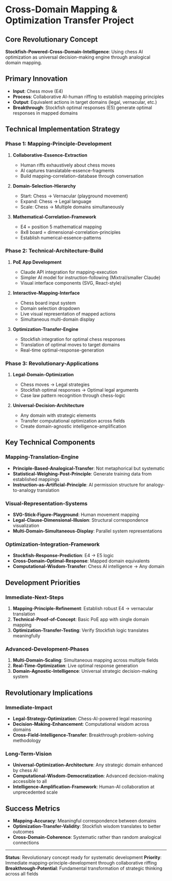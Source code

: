 # Cross-Domain Mapping & Optimization Transfer Project

## Core Revolutionary Concept
**Stockfish-Powered-Cross-Domain-Intelligence**: Using chess AI optimization as universal decision-making engine through analogical domain mapping.

## Primary Innovation
- **Input**: Chess move (E4)
- **Process**: Collaborative AI-human riffing to establish mapping principles
- **Output**: Equivalent actions in target domains (legal, vernacular, etc.)
- **Breakthrough**: Stockfish optimal responses (E5) generate optimal responses in mapped domains

## Technical Implementation Strategy

### Phase 1: Mapping-Principle-Development
1. **Collaborative-Essence-Extraction**
   - Human riffs exhaustively about chess moves
   - AI captures translatable-essence-fragments
   - Build mapping-correlation-database through conversation

2. **Domain-Selection-Hierarchy**
   - Start: Chess → Vernacular (playground movement)
   - Expand: Chess → Legal language
   - Scale: Chess → Multiple domains simultaneously

3. **Mathematical-Correlation-Framework**
   - E4 = position 5 mathematical mapping
   - 8x8 board = dimensional-correlation-principles
   - Establish numerical-essence-patterns

### Phase 2: Technical-Architecture-Build
1. **PoE App Development**
   - Claude API integration for mapping-execution
   - Simpler AI model for instruction-following (Mixtral/smaller Claude)
   - Visual interface components (SVG, React-style)

2. **Interactive-Mapping-Interface**
   - Chess board input system
   - Domain selection dropdown
   - Live visual representation of mapped actions
   - Simultaneous multi-domain display

3. **Optimization-Transfer-Engine**
   - Stockfish integration for optimal chess responses
   - Translation of optimal moves to target domains
   - Real-time optimal-response-generation

### Phase 3: Revolutionary-Applications
1. **Legal-Domain-Optimization**
   - Chess moves → Legal strategies
   - Stockfish optimal responses → Optimal legal arguments
   - Case law pattern recognition through chess-logic

2. **Universal-Decision-Architecture**
   - Any domain with strategic elements
   - Transfer computational optimization across fields
   - Create domain-agnostic intelligence-amplification

## Key Technical Components

### Mapping-Translation-Engine
- **Principle-Based-Analogical-Transfer**: Not metaphorical but systematic
- **Statistical-Weighing-Post-Principle**: Generate training data from established mappings
- **Instruction-as-Artificial-Principle**: AI permission structure for analogy-to-analogy translation

### Visual-Representation-Systems
- **SVG-Stick-Figure-Playground**: Human movement mapping
- **Legal-Clause-Dimensional-Illusion**: Structural correspondence visualization
- **Multi-Domain-Simultaneous-Display**: Parallel system representations

### Optimization-Integration-Framework
- **Stockfish-Response-Prediction**: E4 → E5 logic
- **Cross-Domain-Optimal-Response**: Mapped domain equivalents
- **Computational-Wisdom-Transfer**: Chess AI intelligence → Any domain

## Development Priorities

### Immediate-Next-Steps
1. **Mapping-Principle-Refinement**: Establish robust E4 → vernacular translation
2. **Technical-Proof-of-Concept**: Basic PoE app with single domain mapping
3. **Optimization-Transfer-Testing**: Verify Stockfish logic translates meaningfully

### Advanced-Development-Phases
1. **Multi-Domain-Scaling**: Simultaneous mapping across multiple fields
2. **Real-Time-Optimization**: Live optimal response generation
3. **Domain-Agnostic-Intelligence**: Universal strategic decision-making system

## Revolutionary Implications

### Immediate-Impact
- **Legal-Strategy-Optimization**: Chess-AI-powered legal reasoning
- **Decision-Making-Enhancement**: Computational wisdom across domains
- **Cross-Field-Intelligence-Transfer**: Breakthrough problem-solving methodology

### Long-Term-Vision
- **Universal-Optimization-Architecture**: Any strategic domain enhanced by chess AI
- **Computational-Wisdom-Democratization**: Advanced decision-making accessible to all
- **Intelligence-Amplification-Framework**: Human-AI collaboration at unprecedented scale

## Success Metrics
- **Mapping-Accuracy**: Meaningful correspondence between domains
- **Optimization-Transfer-Validity**: Stockfish wisdom translates to better outcomes
- **Cross-Domain-Coherence**: Systematic rather than random analogical connections

---

**Status**: Revolutionary concept ready for systematic development
**Priority**: Immediate mapping-principle-development through collaborative riffing
**Breakthrough-Potential**: Fundamental transformation of strategic thinking across all fields
